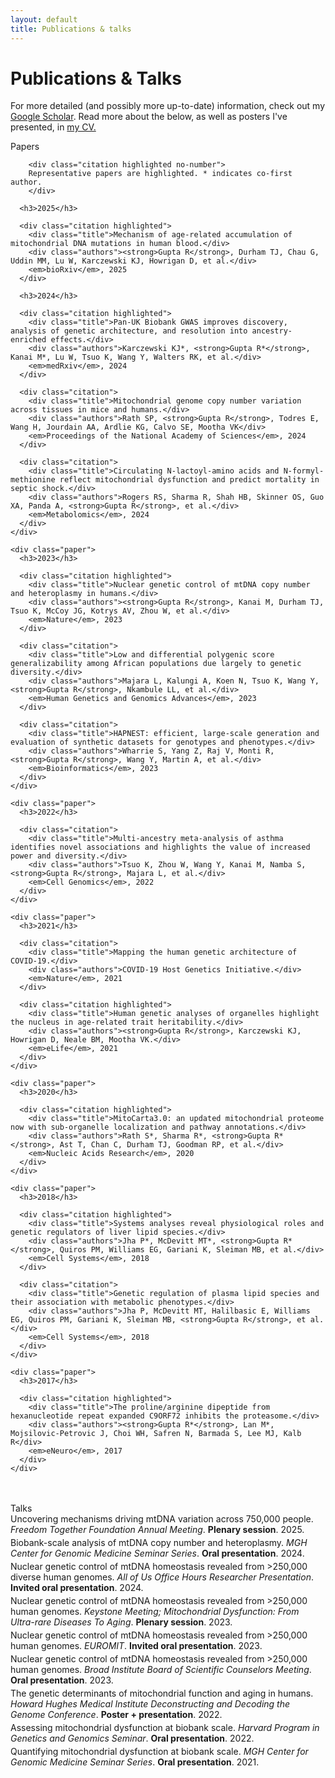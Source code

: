 ```yaml
---
layout: default
title: Publications & talks
---
```


<div class="publications">
  <h1 class="page-title">Publications & Talks</h1>
  <p>For more detailed (and possibly more up-to-date) information, check out my <a href="https://scholar.google.com/citations?user=mEIsOuMAAAAJ&hl=en">Google Scholar</a>. Read more about the below, as well as posters I've presented, in <a href="/assets/cv.pdf">my CV.</a></p>

  <div class="subheading">Papers</div>

  <section class="papers">
    <div class="paper">

        <div class="citation highlighted no-number">
        Representative papers are highlighted. * indicates co-first author.
        </div>

      <h3>2025</h3>
      
      <div class="citation highlighted">
        <div class="title">Mechanism of age-related accumulation of mitochondrial DNA mutations in human blood.</div>
        <div class="authors"><strong>Gupta R</strong>, Durham TJ, Chau G, Uddin MM, Lu W, Karczewski KJ, Howrigan D, et al.</div>
        <em>bioRxiv</em>, 2025
      </div>

      <h3>2024</h3>
      
      <div class="citation highlighted">
        <div class="title">Pan-UK Biobank GWAS improves discovery, analysis of genetic architecture, and resolution into ancestry-enriched effects.</div>
        <div class="authors">Karczewski KJ*, <strong>Gupta R*</strong>, Kanai M*, Lu W, Tsuo K, Wang Y, Walters RK, et al.</div>
        <em>medRxiv</em>, 2024
      </div>

      <div class="citation">
        <div class="title">Mitochondrial genome copy number variation across tissues in mice and humans.</div>
        <div class="authors">Rath SP, <strong>Gupta R</strong>, Todres E, Wang H, Jourdain AA, Ardlie KG, Calvo SE, Mootha VK</div>
        <em>Proceedings of the National Academy of Sciences</em>, 2024
      </div>

      <div class="citation">
        <div class="title">Circulating N-lactoyl-amino acids and N-formyl-methionine reflect mitochondrial dysfunction and predict mortality in septic shock.</div>
        <div class="authors">Rogers RS, Sharma R, Shah HB, Skinner OS, Guo XA, Panda A, <strong>Gupta R</strong>, et al.</div>
        <em>Metabolomics</em>, 2024
      </div>
    </div>

    <div class="paper">
      <h3>2023</h3>
      
      <div class="citation highlighted">
        <div class="title">Nuclear genetic control of mtDNA copy number and heteroplasmy in humans.</div>
        <div class="authors"><strong>Gupta R</strong>, Kanai M, Durham TJ, Tsuo K, McCoy JG, Kotrys AV, Zhou W, et al.</div>
        <em>Nature</em>, 2023
      </div>

      <div class="citation">
        <div class="title">Low and differential polygenic score generalizability among African populations due largely to genetic diversity.</div>
        <div class="authors">Majara L, Kalungi A, Koen N, Tsuo K, Wang Y, <strong>Gupta R</strong>, Nkambule LL, et al.</div>
        <em>Human Genetics and Genomics Advances</em>, 2023
      </div>

      <div class="citation">
        <div class="title">HAPNEST: efficient, large-scale generation and evaluation of synthetic datasets for genotypes and phenotypes.</div>
        <div class="authors">Wharrie S, Yang Z, Raj V, Monti R, <strong>Gupta R</strong>, Wang Y, Martin A, et al.</div>
        <em>Bioinformatics</em>, 2023
      </div>
    </div>

    <div class="paper">
      <h3>2022</h3>
      
      <div class="citation">
        <div class="title">Multi-ancestry meta-analysis of asthma identifies novel associations and highlights the value of increased power and diversity.</div>
        <div class="authors">Tsuo K, Zhou W, Wang Y, Kanai M, Namba S, <strong>Gupta R</strong>, Majara L, et al.</div>
        <em>Cell Genomics</em>, 2022
      </div>
    </div>

    <div class="paper">
      <h3>2021</h3>
      
      <div class="citation">
        <div class="title">Mapping the human genetic architecture of COVID-19.</div>
        <div class="authors">COVID-19 Host Genetics Initiative.</div>
        <em>Nature</em>, 2021
      </div>

      <div class="citation highlighted">
        <div class="title">Human genetic analyses of organelles highlight the nucleus in age-related trait heritability.</div>
        <div class="authors"><strong>Gupta R</strong>, Karczewski KJ, Howrigan D, Neale BM, Mootha VK.</div>
        <em>eLife</em>, 2021
      </div>
    </div>

    <div class="paper">
      <h3>2020</h3>
      
      <div class="citation highlighted">
        <div class="title">MitoCarta3.0: an updated mitochondrial proteome now with sub-organelle localization and pathway annotations.</div>
        <div class="authors">Rath S*, Sharma R*, <strong>Gupta R*</strong>, Ast T, Chan C, Durham TJ, Goodman RP, et al.</div>
        <em>Nucleic Acids Research</em>, 2020
      </div>
    </div>

    <div class="paper">
      <h3>2018</h3>
      
      <div class="citation highlighted">
        <div class="title">Systems analyses reveal physiological roles and genetic regulators of liver lipid species.</div>
        <div class="authors">Jha P*, McDevitt MT*, <strong>Gupta R*</strong>, Quiros PM, Williams EG, Gariani K, Sleiman MB, et al.</div>
        <em>Cell Systems</em>, 2018
      </div>

      <div class="citation">
        <div class="title">Genetic regulation of plasma lipid species and their association with metabolic phenotypes.</div>
        <div class="authors">Jha P, McDevitt MT, Halilbasic E, Williams EG, Quiros PM, Gariani K, Sleiman MB, <strong>Gupta R</strong>, et al.</div>
        <em>Cell Systems</em>, 2018
      </div>
    </div>

    <div class="paper">
      <h3>2017</h3>
      
      <div class="citation highlighted">
        <div class="title">The proline/arginine dipeptide from hexanucleotide repeat expanded C9ORF72 inhibits the proteasome.</div>
        <div class="authors"><strong>Gupta R*</strong>, Lan M*, Mojsilovic-Petrovic J, Choi WH, Safren N, Barmada S, Lee MJ, Kalb R</div>
        <em>eNeuro</em>, 2017
      </div>
    </div>
  </section>

  <div class="subheading" style="margin-top: 3rem;">Talks</div>

  <section class="papers" style="counter-reset: citation-counter 10">
    <div class="paper">
      <div class="citation" style="padding-bottom: 0.25rem">
        Uncovering mechanisms driving mtDNA variation across 750,000 people. <em>Freedom Together Foundation Annual Meeting</em>. <strong>Plenary session</strong>. 2025.
      </div>
      <div class="citation" style="padding-bottom: 0.25rem">
        Biobank-scale analysis of mtDNA copy number and heteroplasmy. <em>MGH Center for Genomic Medicine Seminar Series</em>. <strong>Oral presentation</strong>. 2024.
      </div>
      <div class="citation" style="padding-bottom: 0.25rem">
        Nuclear genetic control of mtDNA homeostasis revealed from >250,000 diverse human genomes. <em>All of Us Office Hours Researcher Presentation</em>. <strong>Invited oral presentation</strong>. 2024.
      </div>
      <div class="citation" style="padding-bottom: 0.25rem">
        Nuclear genetic control of mtDNA homeostasis revealed from >250,000 human genomes. <em>Keystone Meeting; Mitochondrial Dysfunction: From Ultra-rare Diseases To Aging</em>. <strong>Plenary session</strong>. 2023.
      </div>
      <div class="citation" style="padding-bottom: 0.25rem">
        Nuclear genetic control of mtDNA homeostasis revealed from >250,000 human genomes. <em>EUROMIT</em>. <strong>Invited oral presentation</strong>. 2023.
      </div>
      <div class="citation" style="padding-bottom: 0.25rem">
        Nuclear genetic control of mtDNA homeostasis revealed from >250,000 human genomes. <em>Broad Institute Board of Scientific Counselors Meeting</em>. <strong>Oral presentation</strong>. 2023.
      </div>
      <div class="citation" style="padding-bottom: 0.25rem">
        The genetic determinants of mitochondrial function and aging in humans. <em>Howard Hughes Medical Institute Deconstructing and Decoding the Genome Conference</em>. <strong>Poster + presentation</strong>. 2022.
      </div>
      <div class="citation" style="padding-bottom: 0.25rem">
        Assessing mitochondrial dysfunction at biobank scale. <em>Harvard Program in Genetics and Genomics Seminar</em>. <strong>Oral presentation</strong>. 2022.
      </div>
      <div class="citation" style="padding-bottom: 0.25rem">
        Quantifying mitochondrial dysfunction at biobank scale. <em>MGH Center for Genomic Medicine Seminar Series</em>. <strong>Oral presentation</strong>. 2021.
      </div>
    </div>
  </section>
<!---
  <div class="subheading" style="margin-top: 3rem;">Posters</div>

  <section class="papers">
    <div class="paper">
      <h3>2024</h3>
      <div class="citation" style="padding-bottom: 0.25rem">
        Pervasive human mitochondrial-nuclear interactions and their implications for disease identified across >600,000 individuals. <em>American Society of Human Genetics</em>.
      </div>
    </div>
    <div class="paper">
      <h3>2022</h3>
      <div class="citation" style="padding-bottom: 0.25rem">
        Quantifying mitochondrial dysfunction at biobank scale using insights from rare disease. <em>American Society of Human Genetics</em>.
      </div>
      <div class="citation" style="padding-bottom: 0.25rem">
        Organelles and aging: a human genetic approach. <em>Harvard Program in Genetics and Genomics Symposium</em>.
      </div>
    </div>
    <div class="paper">
      <h3>2021</h3>
      <div class="citation" style="padding-bottom: 0.25rem">
        Organelles and aging: a human genetic approach. <em>American Society of Human Genetics</em>.
      </div>
      <div class="citation" style="padding-bottom: 0.25rem">
        Human genetic analyses of organelles highlight the nucleus, but not the mitochondrion, in age-related trait heritability. <em>MGH Scientific Advisory Board Meeting</em>.
      </div>
    </div>
    <div class="paper">
      <h3>2019</h3>
      <div class="citation" style="padding-bottom: 0.25rem">
        An acute presentation of hereditary pancreatitis in a 24-year-old. <em>New England Regional Society of General Internal Medicine</em>.
      </div>
      <div class="citation" style="padding-bottom: 0.25rem">
        Human Genetics of Mitochondrial DNA Copy Number Variation. <em>Harvard Medical School Soma Weiss Student Research Day</em>.
      </div>
    </div>
    <div class="paper">
      <h3>2017</h3>
      <div class="citation" style="padding-bottom: 0.25rem">
        Identification and Bioinformatic Network Analysis of Lipid Quantitative Trait Loci. <em>Morgridge Scientific Advisory Board Meeting</em>.
      </div>
    </div>
    <div class="paper">
      <h3>2016</h3>
      <div class="citation" style="padding-bottom: 0.25rem">
        The Proline/Arginine Dipeptide from C9orf72 RAN Translation Leads to Cellular Degradation Pathway Dysfunction. <em>Penn Symposium on Undergraduate Research in Biology</em>.
      </div>
    </div>
  </section>
-->

</div> 